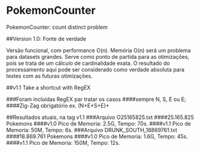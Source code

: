 # PokemonCounter
PokemonCounter: count distinct problem

##Version 1.0: Fonte de verdade

Versão funcional, com performance O(n).
Memória O(n) será um problema para datasets grandes.
Serve como ponto de partida para as otimizações, pois se trata de um cálculo de cardinalidade exata.
O resultado do processamento aqui pode ser considerado como verdade absoluta para testes com as futuras otimizações.

##v1.1 Take a shortcut with RegEX

###Foram incluidas RegEX par tratar os casos
####sempre N, S, E ou E;
####Zig-Zag obrigatório ex. (N+E+S+E)+

##Resultados atuais, na tag v1.1
###Arquivo O25165825.txt
####25.165.825 Pokemons
####v1.0 Pico de Memoria: 2.5G, Tempo: 70s.
####v1.1 Pico de Memoria: 50M, Tempo: 6s.
###Arquivo DRUNK_SOUTH_18869761.txt
####18.869.761 Pokemons
####v1.0 Pico de Memoria: 1.6G, Tempo: 45s.
####v1.1 Pico de Memoria: 150M, Tempo: 12s.



